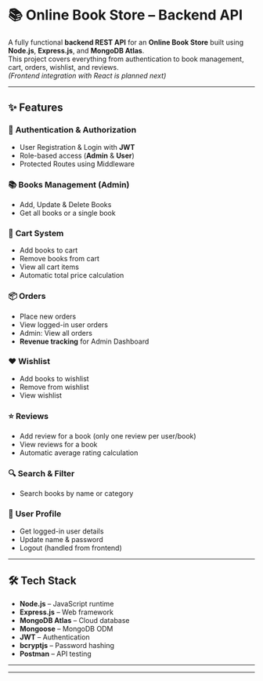 # 📚 Online Book Store – Backend API

A fully functional **backend REST API** for an **Online Book Store** built using **Node.js**, **Express.js**, and **MongoDB Atlas**.  
This project covers everything from authentication to book management, cart, orders, wishlist, and reviews.  
*(Frontend integration with React is planned next)*

---

## ✨ Features

### 🔐 **Authentication & Authorization**
- User Registration & Login with **JWT**
- Role-based access (**Admin** & **User**)
- Protected Routes using Middleware

### 📚 **Books Management (Admin)**
- Add, Update & Delete Books  
- Get all books or a single book  

### 🛒 **Cart System**
- Add books to cart  
- Remove books from cart  
- View all cart items  
- Automatic total price calculation  

### 📦 **Orders**
- Place new orders  
- View logged-in user orders  
- Admin: View all orders  
- **Revenue tracking** for Admin Dashboard  

### ❤️ **Wishlist**
- Add books to wishlist  
- Remove from wishlist  
- View wishlist  

### ⭐ **Reviews**
- Add review for a book (only one review per user/book)  
- View reviews for a book  
- Automatic average rating calculation  

### 🔍 **Search & Filter**
- Search books by name or category

### 👤 **User Profile**
- Get logged-in user details  
- Update name & password  
- Logout (handled from frontend)

---

## 🛠 Tech Stack
- **Node.js** – JavaScript runtime
- **Express.js** – Web framework
- **MongoDB Atlas** – Cloud database
- **Mongoose** – MongoDB ODM
- **JWT** – Authentication
- **bcryptjs** – Password hashing
- **Postman** – API testing

---

---






